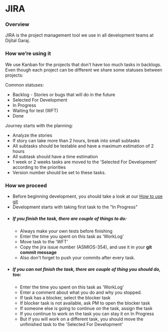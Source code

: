 # JIRA 
### Overview
JIRA is the project management tool we use in all development teams at Dijital Garaj. 

### How we’re using it
We use Kanban for the projects that don't have too much tasks in backlogs.
Even though each project can be different we share some statuses between projects:

Common statuses:
* Backlog - Stories or bugs that will do in the future
* Selected For Development
* In Progress
* Waiting for test (WFT)
* Done

Journey starts with the planning:
* Analyze the stories
* If story can take more than 2 hours, break into small subtasks
* All subtasks should be testable and have a maximum estimation of 2 hours
* All subtask should have a time estimation 
* 1 week or 2 weeks tasks are moved to the 'Selected For Development' according to the priorities
* Version number should be set to these tasks.

### How we proceed
* Before beginning development, you should take a look at our [How to use git](HowToUseGit.md)
* Development starts with taking first task to the "In Progress"
* ##### If you finish the task, there are couple of things to do:
  * Always make your own tests before finishing
  * Enter the time you spent on this task as 'WorkLog'
  * Move task to the 'WFT'
  * Copy the jira issue number (ASMIOS-354), and use it in your <strong>git commit message</strong>
  * Also don't forget to push your commits after every task.
* ##### If you can not finish the task, there are couple of thing you should do, too:
  * Enter the time you spent on this task as 'WorkLog'
  * Enter a comment about what you do and why you stopped.
  * If task has a blocker, select the blocker task
  * If blocker task is not available, ask PM to open the blocker task
  * If someone else is going to continue on the task, assign the task
  * If you continue to work on the task you can stay it on In Progress
  * But if you will work on a different task, you should move the unfinished task to the 'Selected For Development' 
